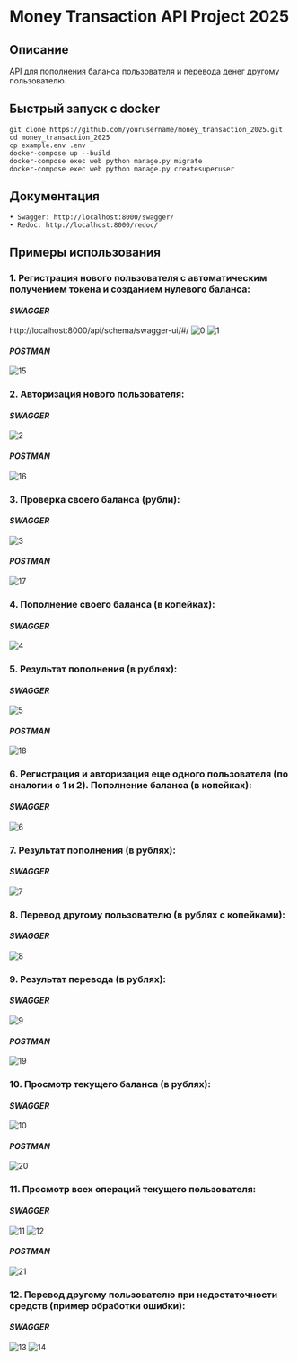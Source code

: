 # Money Transaction API Project 2025

## Описание
API для пополнения баланса пользователя и перевода денег другому пользователю.

## Быстрый запуск с docker
```
git clone https://github.com/yourusername/money_transaction_2025.git
cd money_transaction_2025
cp example.env .env
docker-compose up --build
docker-compose exec web python manage.py migrate
docker-compose exec web python manage.py createsuperuser
```

## Документация
```
• Swagger: http://localhost:8000/swagger/
• Redoc: http://localhost:8000/redoc/
```

## Примеры использования
### 1. Регистрация нового пользователя с автоматическим получением токена и созданием нулевого баланса:

#### *SWAGGER*
http://localhost:8000/api/schema/swagger-ui/#/
![0](assets/img.png)
![1](assets/img_1.png)

#### *POSTMAN*
![15](assets/img_15.png)

### 2. Авторизация нового пользователя:
#### *SWAGGER*

![2](assets/img_2.png)

#### *POSTMAN*
![16](assets/img_16.png)

### 3. Проверка своего баланса (рубли):
#### *SWAGGER*
![3](assets/img_3.png)

#### *POSTMAN*
![17](assets/img_17.png)

### 4. Пополнение своего баланса (в копейках):
#### *SWAGGER*
![4](assets/img_4.png)

### 5. Результат пополнения (в рублях):
#### *SWAGGER*
![5](assets/img_5.png)

#### *POSTMAN*
![18](assets/img_18.png)

### 6. Регистрация и авторизация еще одного пользователя (по аналогии с 1 и 2). Пополнение баланса (в копейках):
#### *SWAGGER*
![6](assets/img_6.png)

### 7. Результат пополнения (в рублях):
#### *SWAGGER*
![7](assets/img_7.png)

### 8. Перевод другому пользователю (в рублях с копейками):
#### *SWAGGER*
![8](assets/img_8.png)

### 9. Результат перевода (в рублях):
#### *SWAGGER*
![9](assets/img_9.png)

#### *POSTMAN*
![19](assets/img_19.png)

### 10. Просмотр текущего баланса (в рублях):
#### *SWAGGER*
![10](assets/img_10.png)

#### *POSTMAN*
![20](assets/img_20.png)


### 11. Просмотр всех операций текущего пользователя:
#### *SWAGGER*
![11](assets/img_11.png)
![12](assets/img_12.png)

#### *POSTMAN*
![21](assets/img_21.png)

### 12. Перевод другому пользователю при недостаточности средств (пример обработки ошибки):
#### *SWAGGER*
![13](assets/img_13.png)
![14](assets/img_14.png)
